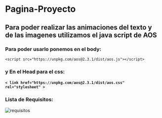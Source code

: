 # Pagina-Proyecto

## Para poder realizar las animaciones del texto y de las imagenes utilizamos el java script de AOS

### Para poder usarlo ponemos en el body:

 `<script src="https://unpkg.com/aos@2.3.1/dist/aos.js"></script>`

<script>
  AOS.init();
</script>

### y En el Head para el css:

#### `< link href="https://unpkg.com/aos@2.3.1/dist/aos.css" rel="stylesheet" >`

### Lista de Requisitos: 

![requisitos](https://user-images.githubusercontent.com/108817479/200419859-c31e6fc5-8af0-4828-976a-3a989d5fcb11.PNG)
